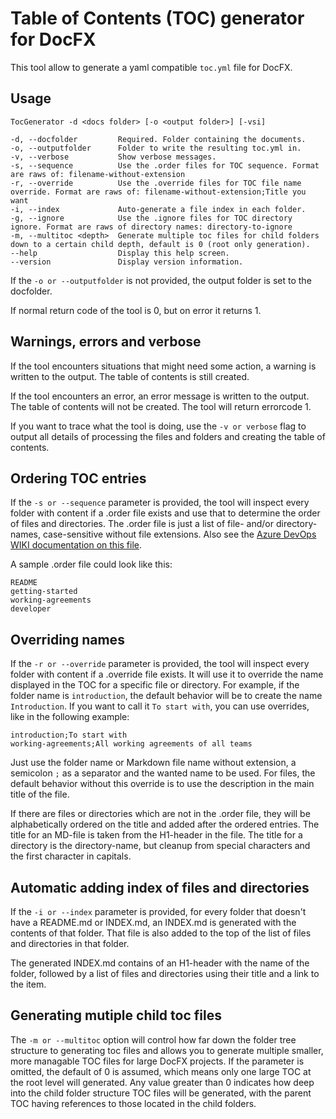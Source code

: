 # Table of Contents (TOC) generator for DocFX

This tool allow to generate a yaml compatible `toc.yml` file for DocFX.

## Usage

```text
TocGenerator -d <docs folder> [-o <output folder>] [-vsi]

-d, --docfolder         Required. Folder containing the documents.
-o, --outputfolder      Folder to write the resulting toc.yml in.
-v, --verbose           Show verbose messages.
-s, --sequence          Use the .order files for TOC sequence. Format are raws of: filename-without-extension
-r, --override          Use the .override files for TOC file name override. Format are raws of: filename-without-extension;Title you want
-i, --index             Auto-generate a file index in each folder.
-g, --ignore            Use the .ignore files for TOC directory ignore. Format are raws of directory names: directory-to-ignore
-m, --multitoc <depth>  Generate multiple toc files for child folders down to a certain child depth, default is 0 (root only generation).
--help                  Display this help screen.
--version               Display version information.
```

If the `-o or --outputfolder` is not provided, the output folder is set to the docfolder.

If normal return code of the tool is 0, but on error it returns 1.

## Warnings, errors and verbose

If the tool encounters situations that might need some action, a warning is written to the output. The table of contents is still created.

If the tool encounters an error, an error message is written to the output. The table of contents will not be created. The tool will return errorcode 1.

If you want to trace what the tool is doing, use the `-v or verbose` flag to output all details of processing the files and folders and creating the table of contents.

## Ordering TOC entries

If the `-s or --sequence` parameter is provided, the tool will inspect every folder with content if a .order file exists and use that to determine the order of files and directories. The .order file is just a list of file- and/or directory-names, case-sensitive without file extensions. Also see the [Azure DevOps WIKI documentation on this file](https://docs.microsoft.com/en-us/azure/devops/project/wiki/wiki-file-structure?view=azure-devops#order-file).

A sample .order file could look like this:

```text
README
getting-started
working-agreements
developer
```

## Overriding names

If the `-r or --override` parameter is provided, the tool will inspect every folder with content if a .override file exists. It will use it to override the name displayed in the TOC for a specific file or directory.
For example, if the folder name is `introduction`, the default behavior will be to create the name `Introduction`. If you want to call it `To start with`, you can use overrides, like in the following example:

```text
introduction;To start with
working-agreements;All working agreements of all teams
```

Just use the folder name or Markdown file name without extension, a semicolon `;` as a separator and the wanted name to be used. For files, the default behavior without this override is to use the description in the main title of the file.

If there are files or directories which are not in the .order file, they will be alphabetically ordered on the title and added after the ordered entries. The title for an MD-file is taken from the H1-header in the file. The title for a directory is the directory-name, but cleanup from special characters and the first character in capitals.

## Automatic adding index of files and directories

If the `-i or --index` parameter is provided, for every folder that doesn't have a README.md or INDEX.md, an INDEX.md is generated with the contents of that folder. That file is also added to the top of the list of files and directories in that folder.

The generated INDEX.md contains of an H1-header with the name of the folder, followed by a list of files and directories using their title and a link to the item.

## Generating mutiple child toc files

The `-m or --multitoc` option will control how far down the folder tree structure to generating toc files and allows you to generate multiple smaller, more managable TOC files for large DocFX projects. If the parameter is omitted, the default of 0 is assumed, which means only one large TOC at the root level will generated. Any value greater than 0 indicates how deep into the child folder structure TOC files will be generated, with the parent TOC having references to those located in the child folders.  